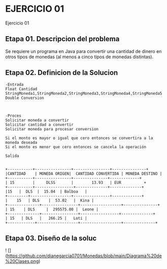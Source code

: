 #  EJERCICIO 01
Ejercicio 01

## Etapa 01. Descripcion del problema
Se requiere un programa en Java para convertir una cantidad de dinero en otros tipos de monedas (al menos a cinco tipos de monedas distintas). 

## Etapa 02. Definicion de la Solucion 

~~~
-Entrada
Float Cantidad 
StringMoneda1,StringMoneda2,StringMoneda3,StringMoneda4,StringMoneda5
Double Conversion



-Proces
Solicitar moneda a convertir 
Solicitar cantidad a convertir
Solicitar moneda para procesar conversion

Si el monto es mayor o igual que cero entonces se convertira a la moneda deseada
Si el monto es menor que cero entonces se cancela la operación

Salida


+-----------+----------------+----------------+---------------+
|CANTIDAD    | MONEDA ORIGEN|  CANTIDAD CONVERTIDA | MONEDA DESTINO |
+-----------+----------------+---------------+-------------+
| 15        |     DLSS       |        13.93   | EUR          +
+-----------+-----------------+--------------+--------------+
|15   |  DLS  |  15.04  | Balboa   |
+---------+------------------+----------------+-------------+
|    15   | DLS    |  53.02   |  Kina |
+--------------+----------------+------------------+---------------+
| 15    | DLS     |  295575.00 |  Leone |
+--------------+----------------+-----------------+--------------+
| 15   | DLS   |   266.25 |   Loti |
+------------+------------------+------------------+--------------+

~~~

## Etapa 03. Diseño de la soluc

! [] (https://github.com/dianegarcia0701/Monedas/blob/main/Diagrama%20de%20Clases.png)


